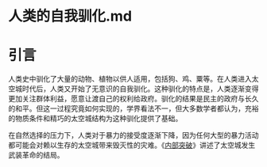人类的自我驯化.md
==========

# 引言
人类史中驯化了大量的动物、植物以供人适用，包括狗、鸡、粟等。在人类进入太空城时代后，人类又开始了无意识的自我驯化。这种驯化的特点是，人类逐渐变得更加关注群体利益，愿意让渡自己的权利给政府。驯化的结果是民主的政府与长久的和平。但这一过程究竟如何实现的，学界看法不一，但大多数学者都认为，充裕的物质条件和精巧的太空城结构为这种驯化提供了基础。

在自然选择的压力下，人类对于暴力的接受度逐渐下降，因为任何大型的暴力活动都可能会对赖以生存的太空城带来毁灭性的灾难。《[内部突破](https://github.com/alone-tree/My-novals/blob/main/%E5%86%85%E9%83%A8%E7%AA%81%E7%A0%B4.md)》讲述了太空城发生武装革命的结局。

